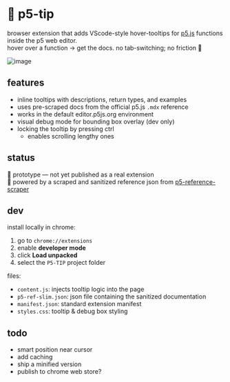 # 🎯 p5-tip

browser extension that adds VScode-style hover-tooltips for [p5.js](https://p5js.org/) functions inside the p5 web editor.  
hover over a function → get the docs. no tab-switching; no friction 🌊

![image](https://github.com/user-attachments/assets/88183796-6dcb-4552-b862-37dfbfe4b668)

## features

- inline tooltips with descriptions, return types, and examples
- uses pre-scraped docs from the official p5.js `.mdx` reference
- works in the default editor.p5js.org environment
- visual debug mode for bounding box overlay (dev only)
- locking the tooltip by pressing ctrl
    - enables scrolling lengthy ones

## status

🧪 prototype — not yet published as a real extension  
🧠 powered by a scraped and sanitized reference json from [p5-reference-scraper](https://github.com/lauriparonen/p5-ref)

## dev

install locally in chrome:

1. go to `chrome://extensions`
2. enable **developer mode**
3. click **Load unpacked**
4. select the `P5-TIP` project folder

files:

- `content.js`: injects tooltip logic into the page
- `p5-ref-slim.json`: json file containing the sanitized documentation
- `manifest.json`: standard extension manifest
- `styles.css`: tooltip & debug box styling

## todo

-  smart position near cursor
-  add caching
-  ship a minified version
-  publish to chrome web store?
